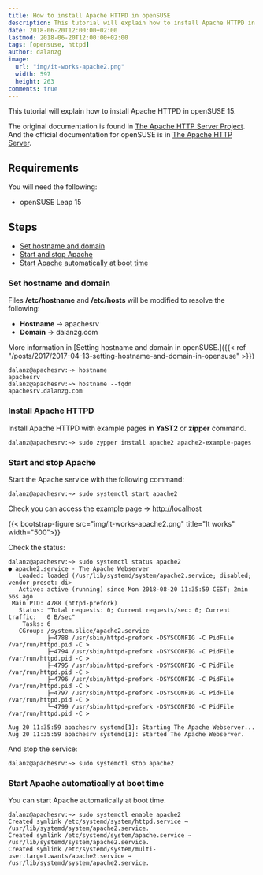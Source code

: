 ```yaml
---
title: How to install Apache HTTPD in openSUSE
description: This tutorial will explain how to install Apache HTTPD in openSUSE 15.
date: 2018-06-20T12:00:00+02:00
lastmod: 2018-06-20T12:00:00+02:00
tags: [opensuse, httpd]
author: dalanzg
image:  
  url: "img/it-works-apache2.png"
  width: 597
  height: 263
comments: true
---
```


This tutorial will explain how to install Apache HTTPD in openSUSE 15.

The original documentation is found in [The Apache HTTP Server Project](https://httpd.apache.org/). And the official documentation for openSUSE is in [The Apache HTTP Server](https://doc.opensuse.org/documentation/leap/reference/html/book.opensuse.reference/cha.apache2.html).

## Requirements

You will need the following:

- openSUSE Leap 15

## Steps

- [Set hostname and domain](#set-hostname-and-domain)
- [Start and stop Apache](#start-and-stop-apache)
- [Start Apache automatically at boot time](#start-apache-automatically-at-boot-time)

### Set hostname and domain

Files **/etc/hostname** and **/etc/hosts** will be modified to resolve the following:

- **Hostname** -> apachesrv
- **Domain** -> dalanzg.com

More information in [Setting hostname and domain in openSUSE.]({{< ref "/posts/2017/2017-04-13-setting-hostname-and-domain-in-opensuse" >}})

```terminal
dalanz@apachesrv:~> hostname
apachesrv
dalanz@apachesrv:~> hostname --fqdn
apachesrv.dalanzg.com
```

### Install Apache HTTPD

Install Apache HTTPD with example pages in **YaST2** or **zipper** command.

```terminal
dalanz@apachesrv:~> sudo zypper install apache2 apache2-example-pages
```

### Start and stop Apache

Start the Apache service with the following command:

```terminal
dalanz@apachesrv:~> sudo systemctl start apache2
```

Check you can access the example page -> [http://localhost](http://localhost)

{{< bootstrap-figure src="img/it-works-apache2.png" title="It works" width="500">}}

Check the status:

```terminal
dalanz@apachesrv:~> sudo systemctl status apache2
● apache2.service - The Apache Webserver
   Loaded: loaded (/usr/lib/systemd/system/apache2.service; disabled; vendor preset: di>
   Active: active (running) since Mon 2018-08-20 11:35:59 CEST; 2min 56s ago
 Main PID: 4788 (httpd-prefork)
   Status: "Total requests: 0; Current requests/sec: 0; Current traffic:   0 B/sec"
    Tasks: 6
   CGroup: /system.slice/apache2.service
           ├─4788 /usr/sbin/httpd-prefork -DSYSCONFIG -C PidFile /var/run/httpd.pid -C >
           ├─4794 /usr/sbin/httpd-prefork -DSYSCONFIG -C PidFile /var/run/httpd.pid -C >
           ├─4795 /usr/sbin/httpd-prefork -DSYSCONFIG -C PidFile /var/run/httpd.pid -C >
           ├─4796 /usr/sbin/httpd-prefork -DSYSCONFIG -C PidFile /var/run/httpd.pid -C >
           ├─4797 /usr/sbin/httpd-prefork -DSYSCONFIG -C PidFile /var/run/httpd.pid -C >
           └─4799 /usr/sbin/httpd-prefork -DSYSCONFIG -C PidFile /var/run/httpd.pid -C >

Aug 20 11:35:59 apachesrv systemd[1]: Starting The Apache Webserver...
Aug 20 11:35:59 apachesrv systemd[1]: Started The Apache Webserver.
```

And stop the service:

```terminal
dalanz@apachesrv:~> sudo systemctl stop apache2
```

### Start Apache automatically at boot time

You can start Apache automatically at boot time.

```terminal
dalanz@apachesrv:~> sudo systemctl enable apache2
Created symlink /etc/systemd/system/httpd.service → /usr/lib/systemd/system/apache2.service.
Created symlink /etc/systemd/system/apache.service → /usr/lib/systemd/system/apache2.service.
Created symlink /etc/systemd/system/multi-user.target.wants/apache2.service → /usr/lib/systemd/system/apache2.service.
```

